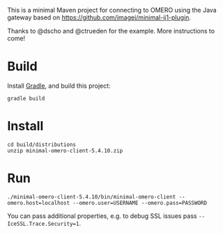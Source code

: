 This is a minimal Maven project for connecting to OMERO
using the Java gateway
based on https://github.com/imagej/minimal-ij1-plugin.

Thanks to @dscho and @ctrueden for the example. More
instructions to come!


# Build

Install [Gradle](https://gradle.org/), and build this project:

    gradle build

# Install

    cd build/distributions
    unzip minimal-omero-client-5.4.10.zip

# Run

    ./minimal-omero-client-5.4.10/bin/minimal-omero-client --omero.host=localhost --omero.user=USERNAME --omero.pass=PASSWORD

You can pass additional properties, e.g. to debug SSL issues pass `--IceSSL.Trace.Security=1`.
